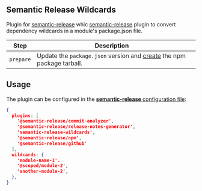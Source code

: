 Semantic Release Wildcards
---

Plugin for [semantic-release] whic
[semantic-release] plugin to convert dependency wildcards in a module's package.json file.

| Step               | Description                                                                                                                                   |                                                                     |
|--------------------|-----------------------------------------------------------------------------------------------------------------------------------------------|---------------------------------------------------------------------|
| `prepare`          | Update the `package.json` version and [create](https://docs.npmjs.com/cli/pack) the npm package tarball.                                      |                                                                     |

[semantic-release]: https://semantic-release.gitbook.io/semantic-release/

## Usage

The plugin can be configured in the [**semantic-release** configuration file](https://github.com/semantic-release/semantic-release/blob/master/docs/usage/configuration.md#configuration):

```json
{
  plugins: [
    '@semantic-release/commit-analyzer',
    '@semantic-release/release-notes-generator',
    'semantic-release-wildcards',
    '@semantic-release/npm',
    '@semantic-release/github'
  ],
  wildcards: {
    'module-name-1'.
    '@scoped/module-2',
    'another-module-2',
  },
}
```
